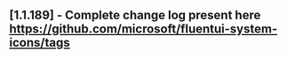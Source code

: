 ## [1.1.189] - Complete change log present here https://github.com/microsoft/fluentui-system-icons/tags